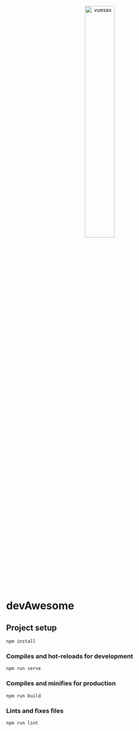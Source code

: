 <p align="center">
  <a href="https://lusaxweb.github.io/vuesax/">
    <img width="40%" src="https://github.com/lusaxweb/devAwesome/blob/master/public/png/Asset%2025%40144x.png" alt="vuesax" />
   </a>
 </p>
 
# devAwesome

## Project setup
```
npm install
```

### Compiles and hot-reloads for development
```
npm run serve
```

### Compiles and minifies for production
```
npm run build
```

### Lints and fixes files
```
npm run lint
```
